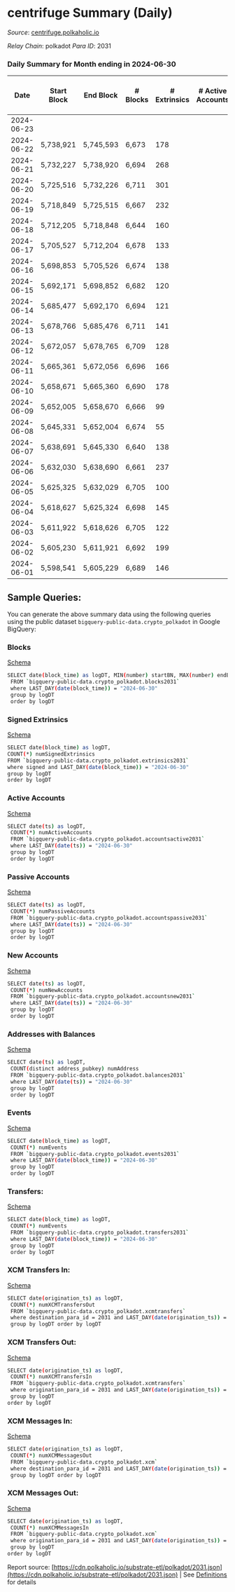 # centrifuge Summary (Daily)

_Source_: [centrifuge.polkaholic.io](https://centrifuge.polkaholic.io)

*Relay Chain*: polkadot
*Para ID*: 2031



### Daily Summary for Month ending in 2024-06-30


| Date    | Start Block | End Block | # Blocks | # Extrinsics | # Active Accounts | # Passive Accounts | # New Accounts | # Addresses | # Events  | # Transfers ($USD) | # XCM Transfers In ($USD) | # XCM Transfers Out ($USD) | # XCM In | # XCM Out | Issues |
|---------|-------------|-----------|----------|--------------|-------------------|--------------------|----------------|-------------|-----------|--------------------|---------------------------|----------------------------|----------|-----------|--------|
| 2024-06-23 |  |  |  |  |  |  |  |  |  |   |   |   |  |  |  |
| 2024-06-22 | 5,738,921 | 5,745,593 | 6,673 | 178 |  |  |  | 53,913 | 16,443 | 180  |   |   |  |  |  |
| 2024-06-21 | 5,732,227 | 5,738,920 | 6,694 | 268 |  |  |  | 53,899 | 17,327 | 253  |   |   |  |  |  |
| 2024-06-20 | 5,725,516 | 5,732,226 | 6,711 | 301 |  |  |  | 53,887 | 17,922 | 294  |   |   |  |  |  |
| 2024-06-19 | 5,718,849 | 5,725,515 | 6,667 | 232 |  |  |  | 53,879 | 16,734 | 221  |   |   |  |  |  |
| 2024-06-18 | 5,712,205 | 5,718,848 | 6,644 | 160 |  |  |  | 53,862 | 16,102 | 157  |   |   |  |  |  |
| 2024-06-17 | 5,705,527 | 5,712,204 | 6,678 | 133 |  |  |  | 53,851 | 15,864 | 123  |   |   |  |  |  |
| 2024-06-16 | 5,698,853 | 5,705,526 | 6,674 | 138 |  |  |  | 53,840 | 15,908 | 125  |   |   |  |  |  |
| 2024-06-15 | 5,692,171 | 5,698,852 | 6,682 | 120 |  |  |  | 53,836 | 15,743 | 111  |   |   |  |  |  |
| 2024-06-14 | 5,685,477 | 5,692,170 | 6,694 | 121 |  |  |  | 53,834 | 15,856 | 105  |   |   |  |  |  |
| 2024-06-13 | 5,678,766 | 5,685,476 | 6,711 | 141 |  |  |  | 53,828 | 16,121 | 113  |   |   |  |  |  |
| 2024-06-12 | 5,672,057 | 5,678,765 | 6,709 | 128 |  |  |  | 53,818 | 16,061 | 104  |   |   |  |  |  |
| 2024-06-11 | 5,665,361 | 5,672,056 | 6,696 | 166 |  |  |  | 53,810 | 16,364 | 143  |   |   |  |  |  |
| 2024-06-10 | 5,658,671 | 5,665,360 | 6,690 | 178 |  |  |  | 53,801 | 16,613 | 162  |   |   |  |  |  |
| 2024-06-09 | 5,652,005 | 5,658,670 | 6,666 | 99 |  |  |  | 53,788 | 15,639 | 79  |   |   |  |  |  |
| 2024-06-08 | 5,645,331 | 5,652,004 | 6,674 | 55 |  |  |  | 53,772 | 15,221 | 46  |   |   |  |  |  |
| 2024-06-07 | 5,638,691 | 5,645,330 | 6,640 | 138 |  |  |  | 53,769 | 16,018 | 127  |   |   |  |  |  |
| 2024-06-06 | 5,632,030 | 5,638,690 | 6,661 | 237 |  |  |  | 53,761 | 16,930 | 188  |   |   |  |  |  |
| 2024-06-05 | 5,625,325 | 5,632,029 | 6,705 | 100 |  |  |  | 53,753 | 15,775 | 89  |   |   |  |  |  |
| 2024-06-04 | 5,618,627 | 5,625,324 | 6,698 | 145 |  |  |  | 53,739 | 16,155 | 82  |   |   |  |  |  |
| 2024-06-03 | 5,611,922 | 5,618,626 | 6,705 | 122 |  |  |  | 48,735 | 15,840 | 84  |   |   |  |  |  |
| 2024-06-02 | 5,605,230 | 5,611,921 | 6,692 | 199 |  |  |  | 53,723 | 16,463 | 180  |   |   |  |  |  |
| 2024-06-01 | 5,598,541 | 5,605,229 | 6,689 | 146 |  |  |  | 53,709 | 15,994 | 124 ($731.38) |   |   |  |  |  |

## Sample Queries:
You can generate the above summary data using the following queries using the public dataset `bigquery-public-data.crypto_polkadot` in Google BigQuery:


### Blocks 

[Schema](https://github.com/colorfulnotion/substrate-etl/blob/main/schema/blocks.json)

```bash
SELECT date(block_time) as logDT, MIN(number) startBN, MAX(number) endBN, COUNT(*) numBlocks 
 FROM `bigquery-public-data.crypto_polkadot.blocks2031`  
 where LAST_DAY(date(block_time)) = "2024-06-30" 
 group by logDT 
 order by logDT
```

### Signed Extrinsics 

[Schema](https://github.com/colorfulnotion/substrate-etl/blob/main/schema/extrinsics.json)

```bash
SELECT date(block_time) as logDT, 
COUNT(*) numSignedExtrinsics 
FROM `bigquery-public-data.crypto_polkadot.extrinsics2031`  
where signed and LAST_DAY(date(block_time)) = "2024-06-30" 
group by logDT 
order by logDT
```

### Active Accounts 

[Schema](https://github.com/colorfulnotion/substrate-etl/blob/main/schema/accountsactive.json)

```bash
SELECT date(ts) as logDT, 
 COUNT(*) numActiveAccounts 
 FROM `bigquery-public-data.crypto_polkadot.accountsactive2031` 
 where LAST_DAY(date(ts)) = "2024-06-30" 
 group by logDT 
 order by logDT
```

### Passive Accounts 

[Schema](https://github.com/colorfulnotion/substrate-etl/blob/main/schema/accountspassive.json)

```bash
SELECT date(ts) as logDT, 
 COUNT(*) numPassiveAccounts 
 FROM `bigquery-public-data.crypto_polkadot.accountspassive2031` 
 where LAST_DAY(date(ts)) = "2024-06-30" 
 group by logDT 
 order by logDT
```

### New Accounts 

[Schema](https://github.com/colorfulnotion/substrate-etl/blob/main/schema/accountsnew.json)

```bash
SELECT date(ts) as logDT, 
 COUNT(*) numNewAccounts 
 FROM `bigquery-public-data.crypto_polkadot.accountsnew2031` 
 where LAST_DAY(date(ts)) = "2024-06-30" 
 group by logDT
 order by logDT
```

### Addresses with Balances 

[Schema](https://github.com/colorfulnotion/substrate-etl/blob/main/schema/balances.json)

```bash
SELECT date(ts) as logDT,
 COUNT(distinct address_pubkey) numAddress 
 FROM `bigquery-public-data.crypto_polkadot.balances2031` 
 where LAST_DAY(date(ts)) = "2024-06-30" 
 group by logDT 
 order by logDT
```

### Events 

[Schema](https://github.com/colorfulnotion/substrate-etl/blob/main/schema/events.json)

```bash
SELECT date(block_time) as logDT, 
 COUNT(*) numEvents 
 FROM `bigquery-public-data.crypto_polkadot.events2031` 
 where LAST_DAY(date(block_time)) = "2024-06-30" 
 group by logDT 
 order by logDT
```

### Transfers:

[Schema](https://github.com/colorfulnotion/substrate-etl/blob/main/schema/transfers.json)

```bash
SELECT date(block_time) as logDT, 
 COUNT(*) numEvents 
 FROM `bigquery-public-data.crypto_polkadot.transfers2031` 
 where LAST_DAY(date(block_time)) = "2024-06-30" 
 group by logDT 
 order by logDT
```

### XCM Transfers In: 

[Schema](https://github.com/colorfulnotion/substrate-etl/blob/main/schema/xcmtransfers.json)

```bash
SELECT date(origination_ts) as logDT, 
 COUNT(*) numXCMTransfersOut 
 FROM `bigquery-public-data.crypto_polkadot.xcmtransfers` 
 where destination_para_id = 2031 and LAST_DAY(date(origination_ts)) = "2024-06-30" 
 group by logDT order by logDT
```

### XCM Transfers Out: 

[Schema](https://github.com/colorfulnotion/substrate-etl/blob/main/schema/xcmtransfers.json)

```bash
SELECT date(origination_ts) as logDT, 
 COUNT(*) numXCMTransfersIn 
 FROM `bigquery-public-data.crypto_polkadot.xcmtransfers` 
 where origination_para_id = 2031 and LAST_DAY(date(origination_ts)) = "2024-06-30" 
 group by logDT 
order by logDT
```

### XCM Messages In: 

[Schema](https://github.com/colorfulnotion/substrate-etl/blob/main/schema/xcm.json)

```bash
SELECT date(origination_ts) as logDT, 
 COUNT(*) numXCMMessagesOut 
 FROM `bigquery-public-data.crypto_polkadot.xcm` 
 where destination_para_id = 2031 and LAST_DAY(date(origination_ts)) = "2024-06-30" 
 group by logDT order by logDT
```

### XCM Messages Out: 

[Schema](https://github.com/colorfulnotion/substrate-etl/blob/main/schema/xcm.json)

```bash
SELECT date(origination_ts) as logDT, 
 COUNT(*) numXCMMessagesIn 
 FROM `bigquery-public-data.crypto_polkadot.xcm` 
 where origination_para_id = 2031 and LAST_DAY(date(origination_ts)) = "2024-06-30" 
 group by logDT 
order by logDT
```


Report source: [https://cdn.polkaholic.io/substrate-etl/polkadot/2031.json](https://cdn.polkaholic.io/substrate-etl/polkadot/2031.json) | See [Definitions](/DEFINITIONS.md) for details
